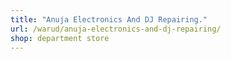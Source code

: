 ```yaml
---
title: "Anuja Electronics And DJ Repairing."
url: /warud/anuja-electronics-and-dj-repairing/
shop: department store
---
```

